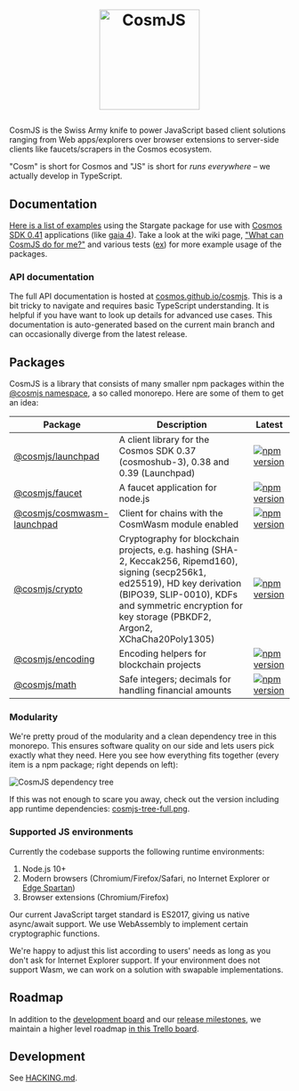 <h1><p align="center"><img alt="CosmJS" src="docs/logo-vertical-light.png" width="180" /></p></h1>

CosmJS is the Swiss Army knife to power JavaScript based client solutions
ranging from Web apps/explorers over browser extensions to server-side clients
like faucets/scrapers in the Cosmos ecosystem.

"Cosm" is short for Cosmos and "JS" is short for _runs everywhere_ – we actually
develop in TypeScript.

## Documentation

[Here is a list of examples][guided tour] using the Stargate package for use
with [Cosmos SDK 0.41] applications (like [gaia 4]). Take a look at the wiki
page,
["What can CosmJS do for me?"](https://github.com/cosmos/cosmjs/wiki/What-can-CosmJS-do-for-me%3F)
and various tests
([ex](https://github.com/cosmos/cosmjs/blob/main/packages/stargate/src/signingstargateclient.spec.ts))
for more example usage of the packages.

[guided tour]:
  https://gist.github.com/webmaster128/8444d42a7eceeda2544c8a59fbd7e1d9
[cosmos sdk 0.41]: https://github.com/cosmos/cosmos-sdk/tree/v0.41.0
[gaia 4]: https://github.com/cosmos/gaia/tree/v4.0.0

### API documentation

The full API documentation is hosted at [cosmos.github.io/cosmjs]. This is a bit
tricky to navigate and requires basic TypeScript understanding. It is helpful if
you have want to look up details for advanced use cases. This documentation is
auto-generated based on the current main branch and can occasionally diverge
from the latest release.

[cosmos.github.io/cosmjs]: https://cosmos.github.io/cosmjs

## Packages

CosmJS is a library that consists of many smaller npm packages within the
[@cosmjs namespace](https://www.npmjs.com/org/cosmjs), a so called monorepo.
Here are some of them to get an idea:

| Package                                         | Description                                                                                                                                                                                                                              | Latest                                                                                                                                  |
| ----------------------------------------------- | ---------------------------------------------------------------------------------------------------------------------------------------------------------------------------------------------------------------------------------------- | --------------------------------------------------------------------------------------------------------------------------------------- |
| [@cosmjs/launchpad](packages/launchpad)         | A client library for the Cosmos SDK 0.37 (cosmoshub-3), 0.38 and 0.39 (Launchpad)                                                                                                                                                        | [![npm version](https://img.shields.io/npm/v/@cosmjs/launchpad.svg)](https://www.npmjs.com/package/@cosmjs/launchpad)                   |
| [@cosmjs/faucet](packages/faucet)               | A faucet application for node.js                                                                                                                                                                                                         | [![npm version](https://img.shields.io/npm/v/@cosmjs/faucet.svg)](https://www.npmjs.com/package/@cosmjs/faucet)                         |
| [@cosmjs/cosmwasm-launchpad](packages/cosmwasm) | Client for chains with the CosmWasm module enabled                                                                                                                                                                                       | [![npm version](https://img.shields.io/npm/v/@cosmjs/cosmwasm-launchpad.svg)](https://www.npmjs.com/package/@cosmjs/cosmwasm-launchpad) |
| [@cosmjs/crypto](packages/crypto)               | Cryptography for blockchain projects, e.g. hashing (SHA-2, Keccak256, Ripemd160), signing (secp256k1, ed25519), HD key derivation (BIPO39, SLIP-0010), KDFs and symmetric encryption for key storage (PBKDF2, Argon2, XChaCha20Poly1305) | [![npm version](https://img.shields.io/npm/v/@cosmjs/crypto.svg)](https://www.npmjs.com/package/@cosmjs/crypto)                         |
| [@cosmjs/encoding](packages/encoding)           | Encoding helpers for blockchain projects                                                                                                                                                                                                 | [![npm version](https://img.shields.io/npm/v/@cosmjs/encoding.svg)](https://www.npmjs.com/package/@cosmjs/encoding)                     |
| [@cosmjs/math](packages/math)                   | Safe integers; decimals for handling financial amounts                                                                                                                                                                                   | [![npm version](https://img.shields.io/npm/v/@cosmjs/math.svg)](https://www.npmjs.com/package/@cosmjs/math)                             |

### Modularity

We're pretty proud of the modularity and a clean dependency tree in this
monorepo. This ensures software quality on our side and lets users pick exactly
what they need. Here you see how everything fits together (every item is a npm
package; right depends on left):

![CosmJS dependency tree](docs/cosmjs-tree.png)

If this was not enough to scare you away, check out the version including app
runtime dependencies: [cosmjs-tree-full.png](docs/cosmjs-tree-full.png).

<!--
Build with depsight (https://github.com/webmaster128/depsight), using:

from_npm . | depsight --include "^@cosmjs" --format png --dpi 150 --output docs/cosmjs-tree.png
from_npm . | depsight --exclude cosmjs-monorepo-root --format png --dpi 150 --output docs/cosmjs-tree-full.png
optipng docs/cosmjs-tree*.png
-->

### Supported JS environments

Currently the codebase supports the following runtime environments:

1. Node.js 10+
2. Modern browsers (Chromium/Firefox/Safari, no Internet Explorer or
   [Edge Spartan](https://en.wikipedia.org/wiki/Microsoft_Edge#Development))
3. Browser extensions (Chromium/Firefox)

Our current JavaScript target standard is ES2017, giving us native async/await
support. We use WebAssembly to implement certain cryptographic functions.

We're happy to adjust this list according to users' needs as long as you don't
ask for Internet Explorer support. If your environment does not support Wasm, we
can work on a solution with swapable implementations.

## Roadmap

In addition to the
[development board](https://github.com/orgs/cosmos/projects/6) and our
[release milestones](https://github.com/cosmos/cosmjs/milestones), we maintain a
higher level roadmap
[in this Trello board](https://trello.com/b/vIW8awLl/cosmjs-roadmap).

## Development

See [HACKING.md](HACKING.md).
